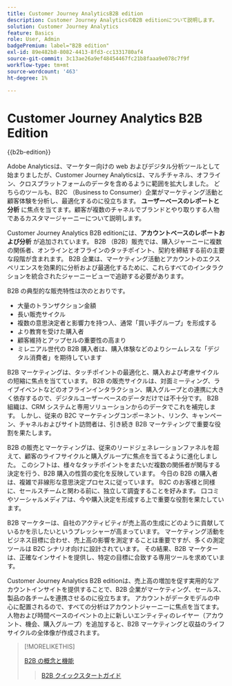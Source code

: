 ```yaml
---
title: Customer Journey AnalyticsB2B edition
description: Customer Journey AnalyticsのB2B editionについて説明します。
solution: Customer Journey Analytics
feature: Basics
role: User, Admin
badgePremium: label="B2B edition"
exl-id: 89e482b8-8082-4413-8fd3-cc1331780af4
source-git-commit: 3c13ae26a9ef48454467fc21b8faaa9e078c7f9f
workflow-type: tm+mt
source-wordcount: '463'
ht-degree: 1%

---
```



# Customer Journey Analytics B2B Edition

{{b2b-edition}}

Adobe Analyticsは、マーケター向けの web およびデジタル分析ツールとして始まりましたが、Customer Journey Analyticsは、マルチチャネル、オフライン、クロスプラットフォームのデータを含めるように範囲を拡大しました。  どちらのツールも、B2C （Business to Consumer）企業がマーケティング活動と顧客体験を分析し、最適化するのに役立ちます。 **ユーザーベースのレポートと分析** に焦点を当てます。顧客が複数のチャネルでブランドとやり取りする人物であるカスタマージャーニーについて説明します。

Customer Journey Analytics B2B editionには、**アカウントベースのレポートおよび分析** が追加されています。 B2B （B2B）販売では、購入ジャーニーに複数の関係者、オンラインとオフラインのタッチポイント、契約を締結する前の主要な段階が含まれます。 B2B 企業は、マーケティング活動とアカウントのエクスペリエンスを効果的に分析および最適化するために、これらすべてのインタラクションを統合されたジャーニービューで追跡する必要があります。

B2B の典型的な販売特性は次のとおりです。

* 大量のトランザクション金額
* 長い販売サイクル
* 複数の意思決定者と影響力を持つ人、通常「買い手グループ」を形成する
* より教育を受けた購入者
* 顧客維持とアップセルの重要性の高まり
* ミレニアル世代の B2B 購入者は、購入体験などのよりシームレスな「デジタル消費者」を期待しています

B2B マーケティングは、タッチポイントの最適化と、購入および考慮サイクルの短縮に焦点を当てています。 B2B の販売サイクルは、対面ミーティング、ライブイベントなどのオフラインインタラクション、購入グループとの連携に大きく依存するので、デジタルユーザーベースのデータだけでは不十分です。 B2B 組織は、CRM システムと専用ソリューションからのデータでこれを補完します。 しかし、従来の B2C マーケティングコンポーネント、リンク、キャンペーン、チャネルおよびサイト訪問者は、引き続き B2B マーケティングで重要な役割を果たします。

B2B の販売とマーケティングは、従来のリードジェネレーションファネルを超えて、顧客のライフサイクルと購入グループに焦点を当てるように進化しました。 このシフトは、様々なタッチポイントをまたいだ複数の関係者が関与する決定を行う、B2B 購入の性質の変化を反映しています。 今日の B2B の購入者は、複雑で非線形な意思決定プロセスに従っています。 B2C のお客様と同様に、セールスチームと関わる前に、独立して調査することを好みます。 口コミやソーシャルメディアは、今や購入決定を形成する上で重要な役割を果たしています。

B2B マーケターは、自社のアクティビティが売上高の生成にどのように貢献しているかを示したいというプレッシャーが高まっています。  マーケティング活動をビジネス目標に合わせ、売上高の影響を測定することは重要ですが、多くの測定ツールは B2C シナリオ向けに設計されています。 その結果、B2B マーケターは、正確なインサイトを提供し、特定の目標に合致する専用ツールを求めています。

Customer Journey Analytics B2B editionは、売上高の増加を促す実用的なアカウントインサイトを提供することで、B2B 企業がマーケティング、セールス、製品の各チームを連携させるのに役立ちます。 アカウントがデータモデルの中心に配置されるので、すべての分析はアカウントジャーニーに焦点を当てます。 人物および時間ベースのイベントの上に新しいエンティティのレイヤー（アカウント、機会、購入グループ）を追加すると、B2B マーケティングと収益のライフサイクルの全体像が作成されます。


>[!MORELIKETHIS]
>
>[B2B の概念と機能 ](cja-b2b-concepts-features.md)
>>[B2B クイックスタートガイド ](cja-b2b-quick-start-guide.md)
>

